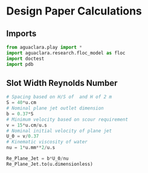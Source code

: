 # Design Paper Calculations

## Imports
```python
from aguaclara.play import *
import aguaclara.research.floc_model as floc
import doctest
import pdb
```

## Slot Width Reynolds Number
```python
# Spacing based on H/S of  and H of 2 m
S = 40*u.cm
# Nominal plane jet outlet dimension
b = 0.37*S
# Minimum velocity based on scour requirement
v = 15*u.cm/u.s
# Nominal initial velocity of plane jet
U_0 = v/0.37
# Kinematic viscosity of water
nu = 1*u.mm**2/u.s

Re_Plane_Jet = b*U_0/nu
Re_Plane_Jet.to(u.dimensionless)
```
